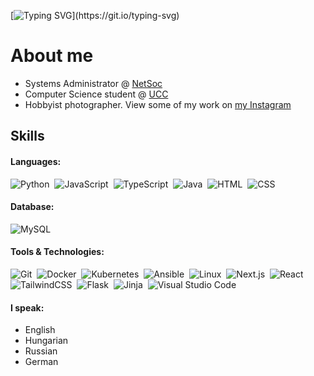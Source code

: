 [![Typing SVG](https://readme-typing-svg.demolab.com?font=Fira+Code&size=40&duration=3000&pause=1200&color=14B8A6&random=false&width=600&height=70&lines=Hi%2C+I'm+M%C3%A1t%C3%A9+G.+Sa%C3%A1ry.)](https://git.io/typing-svg)
# About me

- Systems Administrator @ [NetSoc](https://netsoc.co/rk/)
- Computer Science student @ [UCC](https://www.ucc.ie/en/)
- Hobbyist photographer. View some of my work on [my Instagram](https://www.instagram.com/matesaary/)

## Skills

#### Languages:

![Python](https://img.shields.io/badge/Python-0078d7?style=flat-square&logo=python&logoColor=FFD43B)&nbsp;
![JavaScript](https://img.shields.io/badge/JavaScript-F0DB4F?style=flat-square&logo=javascript&logoColor=323330)&nbsp;
![TypeScript](https://img.shields.io/badge/TypeScript-steelblue?style=flat-square&logo=typescript&logoColor=white)&nbsp;
![Java](https://img.shields.io/badge/Java-f89820?style=flat-square&logoColor=FFD43B&color=f89820)&nbsp;
![HTML](https://img.shields.io/badge/HTML-E34C26?style=flat-square&logo=html5&logoColor=white)&nbsp;
![CSS](https://img.shields.io/badge/CSS-blue?style=flat-square&logo=css3&logoColor=white)&nbsp;

#### Database:

![MySQL](https://img.shields.io/badge/MySQL-00758F?style=flat-square&logo=mysql&logoColor=white)&nbsp;

#### Tools & Technologies:

![Git](https://img.shields.io/badge/Git-F1502F?style=flat-square&logo=git&logoColor=white)&nbsp;
![Docker](https://img.shields.io/badge/Docker-384d54?style=flat-square&logo=docker)&nbsp;
![Kubernetes](https://img.shields.io/badge/Kubernetes-384d54?style=flat-square&logo=kubernetes)&nbsp;
![Ansible](https://img.shields.io/badge/Ansible-384d54?style=flat-square&logo=ansible)&nbsp;
![Linux](https://img.shields.io/badge/Linux-333333?style=flat-square&logo=linux)&nbsp;
![Next.js](https://img.shields.io/badge/Next.js-black?style=flat-square&logo=nextdotjs&logoColor=white)&nbsp;
![React](https://img.shields.io/badge/React-blue?style=flat-square&logo=react)&nbsp;
![TailwindCSS](https://img.shields.io/badge/TailwindCSS-white?style=flat-square&logo=tailwindcss)&nbsp;
![Flask](https://img.shields.io/badge/Flask-black?style=flat-square&logo=flask)&nbsp;
![Jinja](https://img.shields.io/badge/Jinja-333333?style=flat-square&logo=jinja)&nbsp;
![Visual Studio Code](https://img.shields.io/badge/VS%20Code-0078d7?style=flat-square&logo=visualstudiocode)&nbsp;

<!--START_SECTION:devmetics-->
<!--END_SECTION:devmetics-->


#### I speak:

- English
- Hungarian
- Russian
- German
